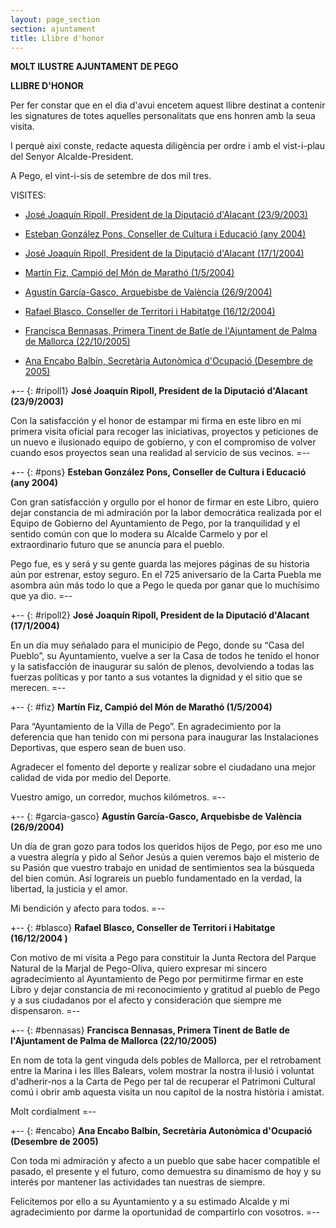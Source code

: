 ```yaml
---
layout: page_section
section: ajuntament
title: Llibre d'honor
---
```


**MOLT ILUSTRE AJUNTAMENT DE PEGO**

**LLIBRE D'HONOR**

Per fer constar que en el dia d'avui encetem aquest llibre destinat a contenir les signatures de totes aquelles personalitats que ens honren amb la seua visita.

I perquè així conste, redacte aquesta diligència per ordre i amb el vist-i-plau del Senyor Alcalde-President.

A Pego, el vint-i-sis de setembre de dos mil tres.

VISITES:

* [José Joaquín Ripoll, President de la Diputació d'Alacant (23/9/2003)](#ripoll1)

* [Esteban González Pons, Conseller de Cultura i Educació (any 2004)](#pons)

* [José Joaquín Ripoll, President de la Diputació d'Alacant (17/1/2004)](#ripoll2)

* [Martín Fiz, Campió del Món de Marathó (1/5/2004)](#fiz)

* [Agustín García-Gasco, Arquebisbe de València (26/9/2004)](#garcia-gasco)

* [Rafael Blasco, Conseller de Territori i Habitatge (16/12/2004)](#blasco)

* [Francisca Bennasas, Primera Tinent de Batle de l'Ajuntament de Palma de Mallorca (22/10/2005)](#bennasas)

* [Ana Encabo Balbín, Secretària Autonòmica d'Ocupació (Desembre de 2005)](#encabo)

+-- {: #ripoll1}
**José Joaquín Ripoll, President de la Diputació d'Alacant (23/9/2003)**

Con la satisfacción y el honor de estampar mi firma en este libro en mi primera visita oficial para recoger las iniciativas, proyectos y peticiones de un nuevo e ilusionado equipo de gobierno, y con el compromiso de volver cuando esos proyectos sean una realidad al servicio de sus vecinos.
=--

+-- {: #pons}
**Esteban González Pons, Conseller de Cultura i Educació (any 2004)**

Con gran satisfacción y orgullo por el honor de firmar en este Libro, quiero dejar constancia de mi admiración por la labor democrática realizada por el Equipo de Gobierno del Ayuntamiento de Pego, por la tranquilidad y el sentido común con que lo modera su Alcalde Carmelo y por el extraordinario futuro que se anuncia para el pueblo.

Pego fue, es y será y su gente guarda las mejores páginas de su historia aún por estrenar, estoy seguro. En el 725 aniversario de la Carta Puebla me asombra aún más todo lo que a Pego le queda por ganar que lo muchísimo que ya dio.
=--

+-- {: #ripoll2}
**José Joaquín Ripoll, President de la Diputació d'Alacant (17/1/2004)**

En un día muy señalado para el municipio de Pego, donde su “Casa del Pueblo”, su Ayuntamiento, vuelve a ser la Casa de todos he tenido el honor y la satisfacción de inaugurar su salón de plenos, devolviendo a todas las fuerzas políticas y por tanto a sus votantes la dignidad y el sitio que se merecen.
=--

+-- {: #fiz}
**Martín Fiz, Campió del Món de Marathó (1/5/2004)**

Para “Ayuntamiento de la Villa de Pego”. En agradecimiento por la deferencia que han tenido con mi persona para inaugurar las Instalaciones Deportivas, que espero sean de buen uso.

Agradecer el fomento del deporte y realizar sobre el ciudadano una mejor calidad de vida por medio del Deporte.

Vuestro amigo, un corredor, muchos kilómetros.
=--

+-- {: #garcia-gasco}
**Agustín García-Gasco, Arquebisbe de València (26/9/2004)**

Un día de gran gozo para todos los queridos hijos de Pego, por eso me uno a vuestra alegría y pido al Señor Jesús a quien veremos bajo el misterio de su Pasión que vuestro trabajo en unidad de sentimientos sea la búsqueda del bien común. Así lograreis un pueblo fundamentado en la verdad, la libertad, la justicia y el amor.

Mi bendición y afecto para todos.
=--

+-- {: #blasco}
**Rafael Blasco, Conseller de Territori i Habitatge (16/12/2004 )**

Con motivo de mi visita a Pego para constituir la Junta Rectora del Parque Natural de la Marjal de Pego-Oliva, quiero expresar mi sincero agradecimiento al Ayuntamiento de Pego por permitirme firmar en este Libro y dejar constancia de mi reconocimiento y gratitud al pueblo de Pego y a sus ciudadanos por el afecto y consideración que siempre me dispensaron.
=--

+-- {: #bennasas}
**Francisca Bennasas, Primera Tinent de Batle de l'Ajuntament de Palma de Mallorca (22/10/2005)**

En nom de tota la gent vinguda dels pobles de Mallorca, per el retrobament entre la Marina i les Illes Balears, volem mostrar la nostra il·lusió i voluntat d'adherir-nos a la Carta de Pego per tal de recuperar el Patrimoni Cultural comú i obrir amb aquesta visita un nou capítol de la nostra història i amistat.

Molt cordialment
=--

+-- {: #encabo}
**Ana Encabo Balbín, Secretària Autonòmica d'Ocupació (Desembre de 2005)**

Con toda mi admiración y afecto a un pueblo que sabe hacer compatible el pasado, el presente y el futuro, como demuestra su dinamismo de hoy y su interés por mantener las actividades tan nuestras de siempre.

Felicitemos por ello a su Ayuntamiento y a su estimado Alcalde y mi agradecimiento por darme la oportunidad de compartirlo con vosotros.
=--